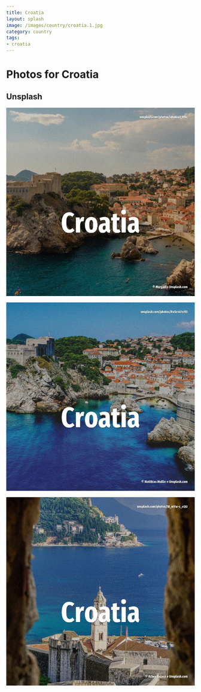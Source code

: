 ```yaml
---
title: Croatia
layout: splash
image: /images/country/croatia.1.jpg
category: country
tags:
- croatia
---
```

# Photos for Croatia

## Unsplash

![Croatia](/images/country/croatia.1.jpg)

![Croatia](/images/country/croatia.2.jpg)

![Croatia](/images/country/croatia.3.jpg)
